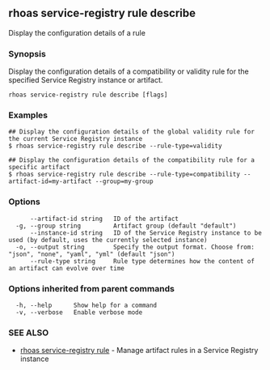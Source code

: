 ## rhoas service-registry rule describe

Display the configuration details of a rule

### Synopsis

Display the configuration details of a compatibility or validity rule for the specified Service Registry instance or artifact.

```
rhoas service-registry rule describe [flags]
```

### Examples

```
## Display the configuration details of the global validity rule for the current Service Registry instance
$ rhoas service-registry rule describe --rule-type=validity

## Display the configuration details of the compatibility rule for a specific artifact
$ rhoas service-registry rule describe --rule-type=compatibility --artifact-id=my-artifact --group=my-group

```

### Options

```
      --artifact-id string   ID of the artifact
  -g, --group string         Artifact group (default "default")
      --instance-id string   ID of the Service Registry instance to be used (by default, uses the currently selected instance)
  -o, --output string        Specify the output format. Choose from: "json", "none", "yaml", "yml" (default "json")
      --rule-type string     Rule type determines how the content of an artifact can evolve over time
```

### Options inherited from parent commands

```
  -h, --help      Show help for a command
  -v, --verbose   Enable verbose mode
```

### SEE ALSO

* [rhoas service-registry rule](rhoas_service-registry_rule.md)	 - Manage artifact rules in a Service Registry instance

